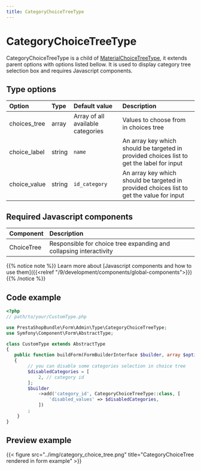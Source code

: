 ```yaml
---
title: CategoryChoiceTreeType
---
```


# CategoryChoiceTreeType

CategoryChoiceTreeType is a child of [MaterialChoiceTreeType](../material-choice-tree), it extends parent options
with options listed bellow. It is used to display category tree selection box and requires 
Javascript components.

## Type options

| Option       | Type   | Default value                     | Description                                                                               |
| :----------- | :----- | :-------------------------------- | :---------------------------------------------------------------------------------------- |
| choices_tree | array  | Array of all available categories | Values to choose from in choices tree                                                     |
| choice_label | string | `name`                            | An array key which should be targeted in provided choices list to get the label for input |
| choice_value | string | `id_category`                     | An array key which should be targeted in provided choices list to get the value for input |

## Required Javascript components

| Component                                                       | Description                                                        |
| :-------------------------------------------------------------- | :----------------------------------------------------------------- |
| ChoiceTree | Responsible for choice tree expanding and collapsing interactivity |

{{% notice note %}}
Learn more about [Javascript components and how to use them]({{<relref "/9/development/components/global-components">}})
{{% /notice %}}

## Code example

```php
<?php
// path/to/your/CustomType.php

use PrestaShopBundle\Form\Admin\Type\CategoryChoiceTreeType;
use Symfony\Component\Form\AbstractType;

class CustomType extends AbstractType
{
   public function buildForm(FormBuilderInterface $builder, array $options)
   {
        // you can disable some categories selection in choice tree
        $disabledCategories = [
            2, // category id
        ];
        $builder
            ->add('category_id', CategoryChoiceTreeType::class, [
                'disabled_values' => $disabledCategories,
            ])
        ;
    }    
}
```

## Preview example

{{< figure src="../img/category_choice_tree.png" title="CategoryChoiceTree rendered in form example" >}}

